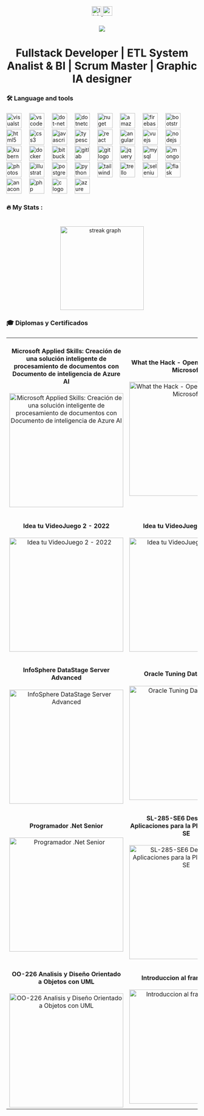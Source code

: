 
<div align="center">
  <a href="https://www.linkedin.com/in/seojedaperez/">
    <img src="https://img.shields.io/static/v1?message=LinkedIn&logo=linkedin&label=&color=0077B5&logoColor=white&labelColor=&style=for-the-badge" height="25" alt="linkedin logo" />
  </a>
  <a href="https://www.youtube.com/@seojedaperezdeveloper">
    <img src="https://img.shields.io/static/v1?message=Youtube&logo=youtube&label=&color=FF0000&logoColor=white&labelColor=&style=for-the-badge" height="25" alt="youtube logo" />
  </a>
</div>

###

<div align="center">
  <img src="https://visitor-badge.laobi.icu/badge?page_id=seojedaperez.seojedaperez&"  />
</div>

###

<h1 align="center">Fullstack Developer | ETL System Analist & BI | Scrum Master | Graphic IA designer</h1>

###

<h3 align="left">🛠 Language and tools</h3>

###

<div align="left">
  <img src="https://cdn.jsdelivr.net/gh/devicons/devicon/icons/visualstudio/visualstudio-plain.svg" height="40" alt="visualstudio logo"  />
  <img width="12" />
  <img src="https://cdn.jsdelivr.net/gh/devicons/devicon/icons/vscode/vscode-original.svg" height="40" alt="vscode logo"  />
  <img width="12" />
  <img src="https://cdn.jsdelivr.net/gh/devicons/devicon/icons/dot-net/dot-net-original.svg" height="40" alt="dot-net logo"  />
  <img width="12" />
  <img src="https://cdn.jsdelivr.net/gh/devicons/devicon/icons/dotnetcore/dotnetcore-original.svg" height="40" alt="dotnetcore logo"  />
  <img width="12" />
  <img src="https://cdn.jsdelivr.net/gh/devicons/devicon/icons/nuget/nuget-original.svg" height="40" alt="nuget logo"  />
  <img width="12" />
  <img src="https://cdn.jsdelivr.net/gh/devicons/devicon/icons/amazonwebservices/amazonwebservices-line-wordmark.svg" height="40" alt="amazonwebservices logo"  />
  <img width="12" />
  <img src="https://cdn.jsdelivr.net/gh/devicons/devicon/icons/firebase/firebase-plain-wordmark.svg" height="40" alt="firebase logo"  />
  <img width="12" />
  <img src="https://cdn.jsdelivr.net/gh/devicons/devicon/icons/bootstrap/bootstrap-original.svg" height="40" alt="bootstrap logo"  />
  <img width="12" />
  <img src="https://cdn.jsdelivr.net/gh/devicons/devicon/icons/html5/html5-original.svg" height="40" alt="html5 logo"  />
  <img width="12" />
  <img src="https://cdn.jsdelivr.net/gh/devicons/devicon/icons/css3/css3-original.svg" height="40" alt="css3 logo"  />
  <img width="12" />
  <img src="https://cdn.jsdelivr.net/gh/devicons/devicon/icons/javascript/javascript-original.svg" height="40" alt="javascript logo"  />
  <img width="12" />
  <img src="https://cdn.jsdelivr.net/gh/devicons/devicon/icons/typescript/typescript-original.svg" height="40" alt="typescript logo"  />
  <img width="12" />
  <img src="https://cdn.jsdelivr.net/gh/devicons/devicon/icons/react/react-original.svg" height="40" alt="react logo"  />
  <img width="12" />
  <img src="https://cdn.jsdelivr.net/gh/devicons/devicon/icons/angularjs/angularjs-original.svg" height="40" alt="angularjs logo"  />
  <img width="12" />
  <img src="https://cdn.jsdelivr.net/gh/devicons/devicon/icons/vuejs/vuejs-original.svg" height="40" alt="vuejs logo"  />
  <img width="12" />
  <img src="https://cdn.jsdelivr.net/gh/devicons/devicon/icons/nodejs/nodejs-original.svg" height="40" alt="nodejs logo"  />
  <img width="12" />
  <img src="https://cdn.jsdelivr.net/gh/devicons/devicon/icons/kubernetes/kubernetes-plain.svg" height="40" alt="kubernetes logo"  />
  <img width="12" />
  <img src="https://cdn.jsdelivr.net/gh/devicons/devicon/icons/docker/docker-plain-wordmark.svg" height="40" alt="docker logo"  />
  <img width="12" />
  <img src="https://cdn.jsdelivr.net/gh/devicons/devicon/icons/bitbucket/bitbucket-original.svg" height="40" alt="bitbucket logo"  />
  <img width="12" />
  <img src="https://cdn.jsdelivr.net/gh/devicons/devicon/icons/gitlab/gitlab-original.svg" height="40" alt="gitlab logo"  />
  <img width="12" />
  <img src="https://cdn.jsdelivr.net/gh/devicons/devicon/icons/git/git-original.svg" height="40" alt="git logo"  />
  <img width="12" />
  <img src="https://cdn.jsdelivr.net/gh/devicons/devicon/icons/jquery/jquery-original.svg" height="40" alt="jquery logo"  />
  <img width="12" />
  <img src="https://cdn.jsdelivr.net/gh/devicons/devicon/icons/mysql/mysql-original.svg" height="40" alt="mysql logo"  />
  <img width="12" />
  <img src="https://cdn.jsdelivr.net/gh/devicons/devicon/icons/mongodb/mongodb-original.svg" height="40" alt="mongodb logo"  />
  <img width="12" />
  <img src="https://cdn.jsdelivr.net/gh/devicons/devicon/icons/photoshop/photoshop-plain.svg" height="40" alt="photoshop logo"  />
  <img width="12" />
  <img src="https://cdn.jsdelivr.net/gh/devicons/devicon/icons/illustrator/illustrator-plain.svg" height="40" alt="illustrator logo"  />
  <img width="12" />
  <img src="https://cdn.jsdelivr.net/gh/devicons/devicon/icons/postgresql/postgresql-original.svg" height="40" alt="postgresql logo"  />
  <img width="12" />
  <img src="https://cdn.jsdelivr.net/gh/devicons/devicon/icons/python/python-original.svg" height="40" alt="python logo"  />
  <img width="12" />
  <img src="https://cdn.jsdelivr.net/gh/devicons/devicon/icons/tailwindcss/tailwindcss-original-wordmark.svg" height="40" alt="tailwindcss logo"  />
  <img width="12" />
  <img src="https://cdn.jsdelivr.net/gh/devicons/devicon/icons/trello/trello-plain.svg" height="40" alt="trello logo"  />
  <img width="12" />
  <img src="https://cdn.jsdelivr.net/gh/devicons/devicon/icons/selenium/selenium-original.svg" height="40" alt="selenium logo"  />
  <img width="12" />
  <img src="https://cdn.jsdelivr.net/gh/devicons/devicon/icons/flask/flask-original.svg" height="40" alt="flask logo"  />
  <img width="12" />
  <img src="https://cdn.jsdelivr.net/gh/devicons/devicon/icons/anaconda/anaconda-original.svg" height="40" alt="anaconda logo"  />
  <img width="12" />
  <img src="https://cdn.jsdelivr.net/gh/devicons/devicon/icons/php/php-original.svg" height="40" alt="php logo"  />
  <img width="12" />
  <img src="https://cdn.jsdelivr.net/gh/devicons/devicon/icons/c/c-original.svg" height="40" alt="c logo"  />
  <img width="12" />
  <img src="https://cdn.jsdelivr.net/gh/devicons/devicon/icons/azure/azure-original.svg" height="40" alt="azure logo"  />
</div>

###

<h3 align="left">🔥   My Stats :</h3>

###

<br clear="both">

<div align="center">
  <img src="https://streak-stats.demolab.com?user=seojedaperez&locale=en&mode=daily&theme=dark&hide_border=false&border_radius=5&order=3" height="220" alt="streak graph"  />
</div>

###

 <h3 align="left">🎓 Diplomas y Certificados</h3>

###

<table>
  <tr>
    <td align="center">
      <h4>Microsoft Applied Skills: Creación de una solución inteligente de procesamiento de documentos con Documento de inteligencia de Azure AI</h4>
      <img src="https://i.imgur.com/qYYqc7i.png" alt="Microsoft Applied Skills: Creación de una solución inteligente de procesamiento de documentos con Documento de inteligencia de Azure AI" height="300" />
    </td>
    <td align="center">
      <h4>What the Hack - OpenAI powered by Microsoft</h4>
      <img src="https://i.imgur.com/Bibwipy.png" alt="What the Hack - OpenAI powered by Microsoft" height="300" />
    </td>
    <td align="center">
      <h4>Idea tu VideoJuego 2 - 2023</h4>
      <img src="https://i.imgur.com/W3iVQ0e.png" alt="Idea tu VideoJuego 2 - 2023" height="300" />
    </td>
  </tr>
  <tr>
    <td align="center">
      <h4>Idea tu VideoJuego 2 - 2022</h4>
      <img src="https://i.imgur.com/c1TLHAO.png" alt="Idea tu VideoJuego 2 - 2022" height="300" />
    </td>
    <td align="center">
      <h4>Idea tu VideoJuego 1 - 2022</h4>
      <img src="https://i.imgur.com/csZMqOY.png" alt="Idea tu VideoJuego 1 - 2022" height="300" />
    </td>
    <td align="center">
      <h4>Capacitacion Seguridad de Aplicaciones y Desarrollo Seguro</h4>
      <img src="https://i.imgur.com/82KtKoy.png" alt="Capacitacion Seguridad de Aplicaciones y Desarrollo Seguro" height="300" />
    </td>
  </tr>
  <tr>
    <td align="center">
      <h4>InfoSphere DataStage Server Advanced</h4>
      <img src="https://i.imgur.com/jh0D0PK.png" alt="InfoSphere DataStage Server Advanced" height="300" />
    </td>
    <td align="center">
      <h4>Oracle Tuning Database 11g</h4>
      <img src="https://i.imgur.com/td4gVnk.png" alt="Oracle Tuning Database 11g" height="300" />
    </td>
    <td align="center">
      <h4>Oracle PL-SQL 11g</h4>
      <img src="https://i.imgur.com/xZURT2d.png" alt="Oracle PL-SQL 11g" height="300" />
    </td>
  </tr>
  <tr>
    <td align="center">
      <h4>Programador .Net Senior</h4>
      <img src="https://i.imgur.com/b3XJu5w.jpeg" alt="Programador .Net Senior" height="300" />
    </td>
    <td align="center">
      <h4>SL-285-SE6 Desarrollo de Aplicaciones para la Plataforma JAVA SE</h4>
      <img src="https://i.imgur.com/ytYauGt.jpeg" alt="SL-285-SE6 Desarrollo de Aplicaciones para la Plataforma JAVA SE" height="300" />
    </td>
    <td align="center">
      <h4>SL-275-SE6 Lenguaje de Programacion JAVA</h4>
      <img src="https://i.imgur.com/29GDZ05.jpeg" alt="SL-275-SE6 Lenguaje de Programacion JAVA" height="300" />
    </td>
  </tr>
  <tr>
    <td align="center">
      <h4>OO-226 Analisis y Diseño Orientado a Objetos con UML</h4>
      <img src="https://i.imgur.com/4l4OjDc.jpeg" alt="OO-226 Analisis y Diseño Orientado a Objetos con UML" height="300" />
    </td>
    <td align="center">
      <h4>Introduccion al framework 3.5</h4>
      <img src="https://i.imgur.com/QFziJi5.jpeg" alt="Introduccion al framework 3.5" height="300" />
    </td>
    <td align="center">
      <h4>Tecnologias de la informacion y la comunicacion</h4>
      <img src="https://i.imgur.com/vSLZMxX.png" alt="Tecnologias de la informacion y la comunicacion" height="300" />
    </td>
  </tr>
</table>
